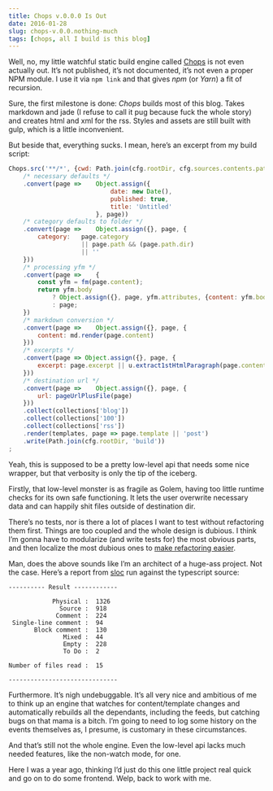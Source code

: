 ```yaml
---
title: Chops v.0.0.0 Is Out
date: 2016-01-28
slug: chops-v.0.0.nothing-much
tags: [chops, all I build is this blog]
---
```


Well, no, my little watchful static build engine called [Chops](http://github.com/hoichi/chops) is not even actually out. It’s not published, it’s not documented, it’s not even a proper NPM module. I use it via `npm link` and that gives _npm_ (or _Yarn_) a fit of recursion.

Sure, the first milestone is done: _Chops_ builds most of this blog. Takes markdown and jade (I refuse to call it pug because fuck the whole story) and creates html and xml for the rss. Styles and assets are still built with gulp, which is a little inconvenient.

But beside that, everything sucks. I mean, here’s an excerpt from my build script:

```js
Chops.src('**/*', {cwd: Path.join(cfg.rootDir, cfg.sources.contents.path)})
    /* necessary defaults */
    .convert(page =>    Object.assign({
                            date: new Date(),
                            published: true,
                            title: 'Untitled'
                        }, page))
    /* category defaults to folder */
    .convert(page =>    Object.assign({}, page, {
        category:   page.category
                    || page.path && (page.path.dir)
                    || ''
    }))
    /* processing yfm */
    .convert(page =>    {
        const yfm = fm(page.content);
        return yfm.body
            ? Object.assign({}, page, yfm.attributes, {content: yfm.body})
            : page;
    })
    /* markdown conversion */
    .convert(page =>    Object.assign({}, page, {
        content: md.render(page.content)
    }))
    /* excerpts */
    .convert(page => Object.assign({}, page, {
        excerpt: page.excerpt || u.extract1stHtmlParagraph(page.content)
    }))
    /* destination url */
    .convert(page =>    Object.assign({}, page, {
        url: pageUrlPlusFile(page)
    }))
    .collect(collections['blog'])
    .collect(collections['100'])
    .collect(collections['rss'])
    .render(templates, page => page.template || 'post')
    .write(Path.join(cfg.rootDir, 'build'))
;
```
Yeah, this is supposed to be a pretty low-level api that needs some nice wrapper, but that verbosity is only the tip of the iceberg.

Firstly, that low-level monster is as fragile as Golem, having too little runtime checks for its own safe functioning. It lets the user overwrite necessary data and can happily shit files outside of destination dir.

There’s no tests, nor is there a lot of places I want to test without refactoring them first. Things are too coupled and the whole design is dubious. I think I’m gonna have to modularize (and write tests for) the most obvious parts, and then localize the most dubious ones to [make refactoring easier](http://programmingisterrible.com/post/139222674273/write-code-that-is-easy-to-delete-not-easy-to).

Man, does the above sounds like I’m an architect of a huge-ass project. Not the case. Here’s a report from [sloc](https://github.com/flosse/sloc) run against the typescript source:

```
---------- Result ------------

            Physical :  1326
              Source :  918
             Comment :  224
 Single-line comment :  94
       Block comment :  130
               Mixed :  44
               Empty :  228
               To Do :  2

Number of files read :  15

------------------------------
```

Furthermore. It’s nigh undebuggable. It’s all very nice and ambitious of me to think up an engine that watches for content/template changes and automatically rebuilds all the dependants, including the feeds, but catching bugs on that mama is a bitch. I’m going to need to log some history on the events themselves as, I presume, is customary in these circumstances.

And that’s still not the whole engine. Even the low-level api lacks much needed features, like the non-watch mode, for one.

Here I was a year ago, thinking I’d just do this one little project real quick and go on to do some frontend. Welp, back to work with me.
